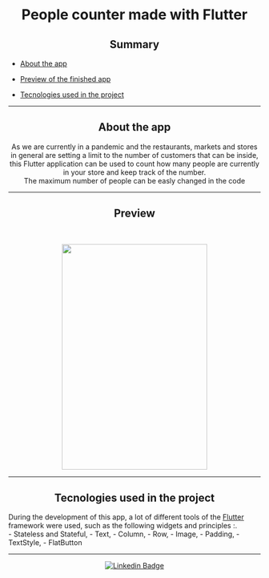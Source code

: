 
   <h1 align="center">People counter made with Flutter</h1>

   <h2 align="center">Summary</h2>

   <p>
   
- [About the app ](#about-the-app-)

- [Preview of the finished app](#preview-)

- [Tecnologies used in the project](#---tecnologies-used-in-the-project----)

---

   <h2 align="center">About the app </h2>
   
   <p align="center">
      As we are currently in a pandemic and the restaurants, markets and stores in general are setting a limit to the number of customers that can be inside, this Flutter application can be used to count how many people are currently in your store and keep track of the number. <br>
      The maximum number of people can be easly changed in the code

   </p>

---

   <h2 align="center">Preview </h2><br>

   <p align="center" >
   <img width="290px" height="450px" src="assets/images/Demo/counterdemo.gif">
   </p>

---

   <h2 align="center">
   Tecnologies used in the project
   </h2>

   During the development of this app, a lot of different tools of the [Flutter](https://flutter.dev/) framework were used, such as the following widgets and principles :.<br>
    - Stateless and Stateful,
    - Text,
    - Column,
    - Row,
    - Image,
    - Padding,
    - TextStyle,
    - FlatButton

---

<div align="center">

   [![Linkedin Badge](https://img.shields.io/badge/-Luan%20Silva-292929?style=flat-square&logo=Linkedin&logoColor=white&link=https://www.linkedin.com/in/luan-silva-99b872213/)](https://www.linkedin.com/in/luan-silva-99b872213/)
  
</div>
